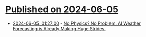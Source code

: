 # [Published on 2024-06-05](index.md)

* [2024-06-05, 01:27:00](https://soylentnews.org/article.pl?sid=24/06/03/2011225&from=rss) - [No Physics? No Problem. AI Weather Forecasting is Already Making Huge Strides.](https://soylentnews.org/article.pl?sid=24/06/03/2011225&from=rss)
